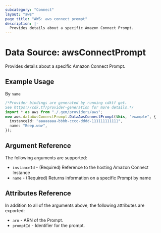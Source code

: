 ```yaml
---
subcategory: "Connect"
layout: "aws"
page_title: "AWS: aws_connect_prompt"
description: |-
  Provides details about a specific Amazon Connect Prompt.
---
```


# Data Source: awsConnectPrompt

Provides details about a specific Amazon Connect Prompt.

## Example Usage

By `name`

```typescript
/*Provider bindings are generated by running cdktf get.
See https://cdk.tf/provider-generation for more details.*/
import * as aws from "./.gen/providers/aws";
new aws.dataAwsConnectPrompt.DataAwsConnectPrompt(this, "example", {
  instanceId: "aaaaaaaa-bbbb-cccc-dddd-111111111111",
  name: "Beep.wav",
});

```

## Argument Reference

The following arguments are supported:

* `instanceId` - (Required) Reference to the hosting Amazon Connect Instance
* `name` - (Required) Returns information on a specific Prompt by name

## Attributes Reference

In addition to all of the arguments above, the following attributes are exported:

* `arn` - ARN of the Prompt.
* `promptId` - Identifier for the prompt.
